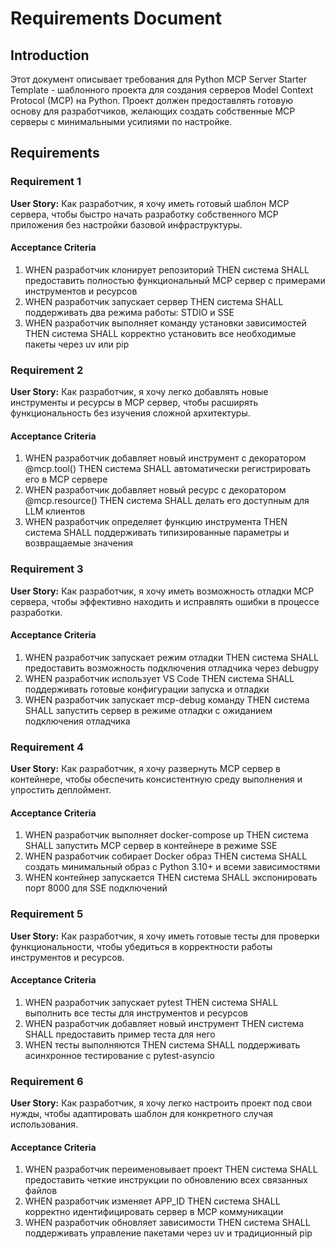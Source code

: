 # Requirements Document

## Introduction

Этот документ описывает требования для Python MCP Server Starter Template - шаблонного проекта для создания серверов Model Context Protocol (MCP) на Python. Проект должен предоставлять готовую основу для разработчиков, желающих создать собственные MCP серверы с минимальными усилиями по настройке.

## Requirements

### Requirement 1

**User Story:** Как разработчик, я хочу иметь готовый шаблон MCP сервера, чтобы быстро начать разработку собственного MCP приложения без настройки базовой инфраструктуры.

#### Acceptance Criteria

1. WHEN разработчик клонирует репозиторий THEN система SHALL предоставить полностью функциональный MCP сервер с примерами инструментов и ресурсов
2. WHEN разработчик запускает сервер THEN система SHALL поддерживать два режима работы: STDIO и SSE
3. WHEN разработчик выполняет команду установки зависимостей THEN система SHALL корректно установить все необходимые пакеты через uv или pip

### Requirement 2

**User Story:** Как разработчик, я хочу легко добавлять новые инструменты и ресурсы в MCP сервер, чтобы расширять функциональность без изучения сложной архитектуры.

#### Acceptance Criteria

1. WHEN разработчик добавляет новый инструмент с декоратором @mcp.tool() THEN система SHALL автоматически регистрировать его в MCP сервере
2. WHEN разработчик добавляет новый ресурс с декоратором @mcp.resource() THEN система SHALL делать его доступным для LLM клиентов
3. WHEN разработчик определяет функцию инструмента THEN система SHALL поддерживать типизированные параметры и возвращаемые значения

### Requirement 3

**User Story:** Как разработчик, я хочу иметь возможность отладки MCP сервера, чтобы эффективно находить и исправлять ошибки в процессе разработки.

#### Acceptance Criteria

1. WHEN разработчик запускает режим отладки THEN система SHALL предоставить возможность подключения отладчика через debugpy
2. WHEN разработчик использует VS Code THEN система SHALL поддерживать готовые конфигурации запуска и отладки
3. WHEN разработчик запускает mcp-debug команду THEN система SHALL запустить сервер в режиме отладки с ожиданием подключения отладчика

### Requirement 4

**User Story:** Как разработчик, я хочу развернуть MCP сервер в контейнере, чтобы обеспечить консистентную среду выполнения и упростить деплоймент.

#### Acceptance Criteria

1. WHEN разработчик выполняет docker-compose up THEN система SHALL запустить MCP сервер в контейнере в режиме SSE
2. WHEN разработчик собирает Docker образ THEN система SHALL создать минимальный образ с Python 3.10+ и всеми зависимостями
3. WHEN контейнер запускается THEN система SHALL экспонировать порт 8000 для SSE подключений

### Requirement 5

**User Story:** Как разработчик, я хочу иметь готовые тесты для проверки функциональности, чтобы убедиться в корректности работы инструментов и ресурсов.

#### Acceptance Criteria

1. WHEN разработчик запускает pytest THEN система SHALL выполнить все тесты для инструментов и ресурсов
2. WHEN разработчик добавляет новый инструмент THEN система SHALL предоставить пример теста для него
3. WHEN тесты выполняются THEN система SHALL поддерживать асинхронное тестирование с pytest-asyncio

### Requirement 6

**User Story:** Как разработчик, я хочу легко настроить проект под свои нужды, чтобы адаптировать шаблон для конкретного случая использования.

#### Acceptance Criteria

1. WHEN разработчик переименовывает проект THEN система SHALL предоставить четкие инструкции по обновлению всех связанных файлов
2. WHEN разработчик изменяет APP_ID THEN система SHALL корректно идентифицировать сервер в MCP коммуникации
3. WHEN разработчик обновляет зависимости THEN система SHALL поддерживать управление пакетами через uv и традиционный pip